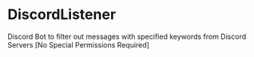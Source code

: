 # DiscordListener
Discord Bot to filter out messages with specified keywords from Discord Servers [No Special Permissions Required]
